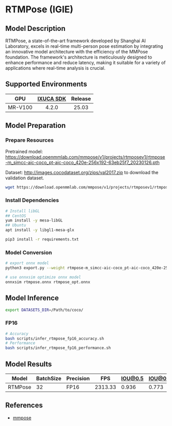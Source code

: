 # RTMPose (IGIE)

## Model Description

RTMPose, a state-of-the-art framework developed by Shanghai AI Laboratory, excels in real-time multi-person pose estimation by integrating an innovative model architecture with the efficiency of the MMPose foundation. The framework's architecture is meticulously designed to enhance performance and reduce latency, making it suitable for a variety of applications where real-time analysis is crucial.

## Supported Environments

| GPU    | [IXUCA SDK](https://gitee.com/deep-spark/deepspark#%E5%A4%A9%E6%95%B0%E6%99%BA%E7%AE%97%E8%BD%AF%E4%BB%B6%E6%A0%88-ixuca) | Release |
| :----: | :----: | :----: |
| MR-V100 | 4.2.0     |  25.03  |

## Model Preparation

### Prepare Resources

Pretrained model: <https://download.openmmlab.com/mmpose/v1/projects/rtmposev1/rtmpose-m_simcc-aic-coco_pt-aic-coco_420e-256x192-63eb25f7_20230126.pth>

Dataset: <http://images.cocodataset.org/zips/val2017.zip> to download the validation dataset.

```bash
wget https://download.openmmlab.com/mmpose/v1/projects/rtmposev1/rtmpose-m_simcc-aic-coco_pt-aic-coco_420e-256x192-63eb25f7_20230126.pth
```

### Install Dependencies

```bash
# Install libGL
## CentOS
yum install -y mesa-libGL
## Ubuntu
apt install -y libgl1-mesa-glx

pip3 install -r requirements.txt
```

### Model Conversion

```bash
# export onnx model
python3 export.py --weight rtmpose-m_simcc-aic-coco_pt-aic-coco_420e-256x192-63eb25f7_20230126.pth --cfg rtmpose-m_8xb256-420e_coco-256x192.py --output rtmpose.onnx

# use onnxsim optimize onnx model
onnxsim rtmpose.onnx rtmpose_opt.onnx
```

## Model Inference

```bash
export DATASETS_DIR=/Path/to/coco/
```

### FP16

```bash
# Accuracy
bash scripts/infer_rtmpose_fp16_accuracy.sh
# Performance
bash scripts/infer_rtmpose_fp16_performance.sh
```

## Model Results

| Model   | BatchSize | Precision | FPS     | IOU@0.5 | IOU@0.5:0.95 |
|---------|-----------|-----------|---------|---------|--------------|
| RTMPose | 32        | FP16      | 2313.33 | 0.936   | 0.773        |

## References

- [mmpose](https://github.com/open-mmlab/mmpose.git)
